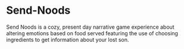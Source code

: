 # Send-Noods
Send Noods is a cozy, present day narrative game experience about altering emotions based on food served featuring the use of choosing ingredients to get information about your lost son.
